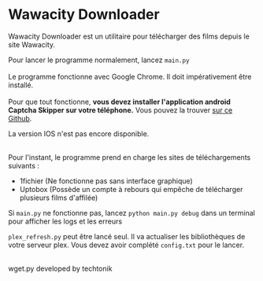# Wawacity Downloader

Wawacity Downloader est un utilitaire pour télécharger des films depuis le site Wawacity.

Pour lancer le programme normalement, lancez ```main.py```
<br>
<br>
Le programme fonctionne avec Google Chrome. Il doit impérativement être installé.
<br>
<br>
Pour que tout fonctionne, __vous devez installer l'application android Captcha 
Skipper sur votre téléphone.__ Vous pouvez la trouver 
<a href="https://github.com/teo-ldsm/Wawacity_Downloader/releases/">sur ce 
Github</a>.

La version IOS n'est pas encore disponible.

<br>
Pour l'instant, le programme prend en charge les sites de téléchargements suivants :

- 1fichier (Ne fonctionne pas sans interface graphique)
- Uptobox (Possède un compte à rebours qui empêche de télécharger plusieurs films d'affilée)

Si ```main.py``` ne fonctionne pas, lancez ```python main.py debug``` dans 
un terminal pour afficher les logs et les erreurs

```plex_refresh.py``` peut être lancé seul. Il va actualiser les bibliothèques de votre serveur plex. Vous devez avoir complété ```config.txt``` pour le lancer.
<br>
<br>

wget.py developed by techtonik
